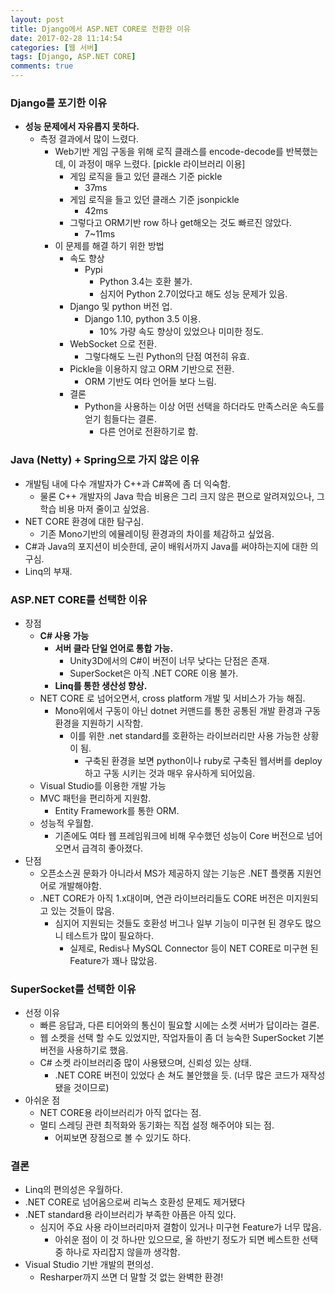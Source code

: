 ```yaml
---
layout: post
title: Django에서 ASP.NET CORE로 전환한 이유
date: 2017-02-28 11:14:54
categories: [웹 서버]
tags: [Django, ASP.NET CORE]
comments: true
---
```

### Django를 포기한 이유
* **성능 문제에서 자유롭지 못하다.**
    * 측정 결과에서 많이 느렸다.
        * Web기반 게임 구동을 위해 로직 클래스를 encode-decode를 반복했는데, 이 과정이 매우 느렸다. [pickle 라이브러리 이용]
            * 게임 로직을 들고 있던 클래스 기준 pickle 
                * 37ms
            * 게임 로직을 들고 있던 클래스 기준 jsonpickle
                * 42ms
            * 그렇다고 ORM기반 row 하나 get해오는 것도 빠르진 않았다.
                * 7~11ms
        * 이 문제를 해결 하기 위한 방법
            * 속도 향상
                * Pypi
                    * Python 3.4는 호환 불가.
                    * 심지어 Python 2.7이었다고 해도 성능 문제가 있음.
            * Django 및 python 버전 업.
                * Django 1.10, python 3.5 이용.
                    * 10% 가량 속도 향상이 있었으나 미미한 정도.
            * WebSocket 으로 전환.
                * 그렇다해도 느린 Python의 단점 여전히 유효.
            * Pickle을 이용하지 않고 ORM 기반으로 전환.
                * ORM 기반도 여타 언어들 보다 느림.
            * 결론
                * Python을 사용하는 이상 어떤 선택을 하더라도 만족스러운 속도를 얻기 힘들다는 결론.
                    * 다른 언어로 전환하기로 함.

### Java (Netty) + Spring으로 가지 않은 이유
* 개발팀 내에 다수 개발자가 C++과 C#쪽에 좀 더 익숙함.
    * 물론 C++ 개발자의 Java 학습 비용은 그리 크지 않은 편으로 알려져있으나, 그 학습 비용 마저 줄이고 싶었음.
* NET CORE 환경에 대한 탐구심.
    * 기존 Mono기반의 에뮬레이팅 환경과의 차이를 체감하고 싶었음.
* C#과 Java의 포지션이 비슷한데, 굳이 배워서까지 Java를 써야하는지에 대한 의구심.
* Linq의 부재.

### ASP.NET CORE를 선택한 이유
* 장점
    * **C# 사용 가능**
        * **서버 클라 단일 언어로 통합 가능.**
            * Unity3D에서의 C#이 버전이 너무 낮다는 단점은 존재.
            * SuperSocket은 아직 .NET CORE 이용 불가.
        * **Linq를 통한 생산성 향상.**
    * NET CORE 로 넘어오면서, cross platform 개발 및 서비스가 가능 해짐.
        * Mono위에서 구동이 아닌 dotnet 커맨드를 통한 공통된 개발 환경과 구동 환경을 지원하기 시작함.
            * 이를 위한 .net standard를 호환하는 라이브러리만 사용 가능한 상황이 됨.
                * 구축된 환경을 보면 python이나 ruby로 구축된 웹서버를 deploy하고 구동 시키는 것과 매우 유사하게 되어있음.
    * Visual Studio를 이용한 개발 가능
    * MVC 패턴을 편리하게 지원함.
        * Entity Framework를 통한 ORM.
    * 성능적 우월함.
        * 기존에도 여타 웹 프레임워크에 비해 우수했던 성능이 Core 버전으로 넘어오면서 급격히 좋아졌다.
* 단점
    * 오픈소스권 문화가 아니라서 MS가 제공하지 않는 기능은 .NET 플랫폼 지원언어로 개발해야함.
    * .NET CORE가 아직 1.x대이며, 연관 라이브러리들도 CORE 버전은 미지원되고 있는 것들이 많음.
        * 심지어 지원되는 것들도 호환성 버그나 일부 기능이 미구현 된 경우도 많으니 테스트가 많이 필요하다.
            * 실제로, Redis나 MySQL Connector 등이 NET CORE로 미구현 된 Feature가 꽤나 많았음.

### SuperSocket를 선택한 이유
* 선정 이유
    * 빠른 응답과, 다른 티어와의 통신이 필요할 시에는 소켓 서버가 답이라는 결론.
    * 웹 소켓을 선택 할 수도 있었지만, 작업자들이 좀 더 능숙한 SuperSocket 기본 버전을 사용하기로 했음.
    * C# 소켓 라이브러리중 많이 사용됐으며, 신뢰성 있는 상태.
        * .NET CORE 버전이 있었다 손 쳐도 불안했을 듯. (너무 많은 코드가 재작성 됐을 것이므로)
* 아쉬운 점
    * NET CORE용 라이브러리가 아직 없다는 점.
    * 멀티 스레딩 관련 최적화와 동기화는 직접 설정 해주어야 되는 점.
        * 어찌보면 장점으로 볼 수 있기도 하다.

### 결론
* Linq의 편의성은 우월하다. 
* .NET CORE로 넘어옴으로써 리눅스 호환성 문제도 제거됐다
* .NET standard용 라이브러리가 부족한 아픔은 아직 있다.
    * 심지어 주요 사용 라이브러리마저 결함이 있거나 미구현 Feature가 너무 많음.
        * 아쉬운 점이 이 것 하나만 있으므로, 올 하반기 정도가 되면 베스트한 선택중 하나로 자리잡지 않을까 생각함.
* Visual Studio 기반 개발의 편의성.
    * Resharper까지 쓰면 더 말할 것 없는 완벽한 환경!